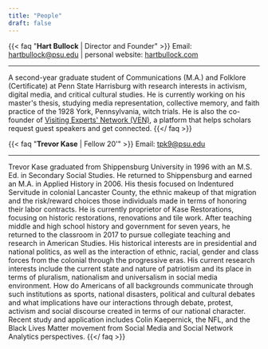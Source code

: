 ```yaml
---
title: "People"
draft: false
---
```


{{< faq "**Hart Bullock**  |  Director and Founder" >}}
  Email: [hartbullock@psu.edu](mailto:hartbullock@psu.edu) | personal website: [hartbullock.com](https://hartbullock.com)
  <br><hr>
  A second-year graduate student of Communications (M.A.) and Folklore (Certificate) at Penn State Harrisburg with research interests in activism, digital media, and critical cultural studies. He is currently working on his master's thesis, studying media representation, collective memory, and faith practice of the 1928 York, Pennsylvania, witch trials. He is also the co-founder of [Visiting Experts' Network (VEN)](https://www.venext.org/), a platform that helps scholars request guest speakers and get connected.
{{</ faq >}}

{{< faq "**Trevor Kase**  |  Fellow 20'" >}}
  Email: [tpk9@psu.edu](mailto:tpk9@psu.edu)
  <br><hr>
  Trevor Kase graduated from Shippensburg University in 1996 with an M.S. Ed. in Secondary Social Studies. He returned to Shippensburg and earned an M.A. in Applied History in 2006. His thesis focused on Indentured Servitude in colonial Lancaster County, the ethnic makeup of that migration and the risk/reward choices those individuals made in terms of honoring their labor contracts. He is currently proprietor of Kase Restorations, focusing on historic restorations, renovations and tile work. After teaching middle and high school history and government for seven years, he returned to the classroom in 2017 to pursue collegiate teaching and research in American Studies. His historical interests are in presidential and national politics, as well as the interaction of ethnic, racial, gender and class forces from the colonial through the progressive eras. His current research interests include the current state and nature of patriotism and its place in terms of pluralism, nationalism and universalism in social media environment. How do Americans of all backgrounds communicate through such institutions as sports, national disasters, political and cultural debates and what implications have our interactions through debate, protest, activism and social discourse created in terms of our national character. Recent study and application includes Colin Kaepernick, the NFL, and the Black Lives Matter movement from Social Media and Social Network Analytics perspectives.
{{</ faq >}}
